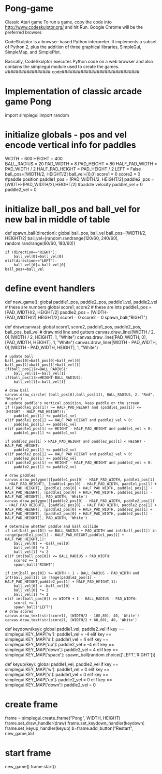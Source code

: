 # Pong-game
Classic Atari game
To run a game, copy the code into http://www.codeskulptor.org/ and hit Run. Google Chrome will be the preferred browser.

CodeSkulptor is a browser-based Python interpreter. It implements a subset of Python 2, plus the addition of three graphical libraries, SimpleGui, SimpleMap, and SimplePlot.

Basically, CodeSkulptor executes Python code on a web browser and also contains the simplegui module used to create the games.
################# code#############################
# Implementation of classic arcade game Pong

import simplegui
import random

# initialize globals - pos and vel encode vertical info for paddles
WIDTH = 600
HEIGHT = 400       
BALL_RADIUS = 20
PAD_WIDTH = 8
PAD_HEIGHT = 80
HALF_PAD_WIDTH = PAD_WIDTH / 2
HALF_PAD_HEIGHT = PAD_HEIGHT / 2
LEFT = False
ball_pos=[WIDTH/2, HEIGHT/2]
ball_vel=[0,0]
score1 = 0
score2 = 0
#paddle position
paddle1_pos = [PAD_WIDTH/2, HEIGHT/2] 
paddle2_pos = [WIDTH-(PAD_WIDTH/2),HEIGHT/2]
#paddle velocity
paddle1_vel = 0
paddle2_vel = 0


# initialize ball_pos and ball_vel for new bal in middle of table

def spawn_ball(direction):
    global ball_pos, ball_vel 
    ball_pos=[WIDTH/2, HEIGHT/2]
    ball_vel=[random.randrange(120/60, 240/60), random.randrange(60/60, 180/60)]

    if (direction=="RIGHT"):
        ball_vel[0]=ball_vel[0]
    elif(direction=="LEFT"):
        ball_vel[0]=-ball_vel[0]
    ball_pos+=ball_vel
    
# define event handlers
def new_game():
    global paddle1_pos, paddle2_pos, paddle1_vel, paddle2_vel  # these are numbers
    global score1, score2  # these are ints
    paddle1_pos = [PAD_WIDTH/2, HEIGHT/2] 
    paddle2_pos = [WIDTH-(PAD_WIDTH/2),HEIGHT/2]
    score1 = 0
    score2 = 0
    spawn_ball("RIGHT")
    
def draw(canvas):
    global score1, score2, paddle1_pos, paddle2_pos, ball_pos, ball_vel
    # draw mid line and gutters
    canvas.draw_line([WIDTH / 2, 0],[WIDTH / 2, HEIGHT], 1, "White")
    canvas.draw_line([PAD_WIDTH, 0],[PAD_WIDTH, HEIGHT], 1, "White")
    canvas.draw_line([WIDTH - PAD_WIDTH, 0],[WIDTH - PAD_WIDTH, HEIGHT], 1, "White")
        
    # update ball
    ball_pos[0]=ball_pos[0]+ball_vel[0]
    ball_pos[1]=ball_pos[1]+ball_vel[1]
    if(ball_pos[1]<=BALL_RADIUS):
        ball_vel[1]=-ball_vel[1]
    if(ball_pos[1]>=HEIGHT-BALL_RADIUS):
        ball_vel[1]=-ball_vel[1]
        
    # draw ball
    canvas.draw_circle( (ball_pos[0],ball_pos[1]), BALL_RADIUS, 2, "Red", "White")
    # update paddle's vertical position, keep paddle on the screen
    if ((paddle1_pos[1]) >= HALF_PAD_HEIGHT and (paddle1_pos[1]) <= (HEIGHT - HALF_PAD_HEIGHT)):
        paddle1_pos[1] += paddle1_vel
    elif paddle1_pos[1] == HALF_PAD_HEIGHT and paddle1_vel > 0:
        paddle1_pos[1] += paddle1_vel
    elif paddle1_pos[1] == HEIGHT - HALF_PAD_HEIGHT and paddle1_vel < 0:
        paddle1_pos[1] += paddle1_vel
    
    if paddle2_pos[1] > HALF_PAD_HEIGHT and paddle2_pos[1] < HEIGHT - HALF_PAD_HEIGHT:
        paddle2_pos[1] += paddle2_vel
    elif paddle2_pos[1] == HALF_PAD_HEIGHT and paddle2_vel > 0:
        paddle2_pos[1] += paddle2_vel
    elif paddle2_pos[1] == HEIGHT - HALF_PAD_HEIGHT and paddle2_vel < 0:
        paddle2_pos[1] += paddle2_vel

    # draw paddles
    canvas.draw_polygon([[paddle1_pos[0] - HALF_PAD_WIDTH, paddle1_pos[1] - HALF_PAD_HEIGHT], [paddle1_pos[0] - HALF_PAD_WIDTH, paddle1_pos[1] + HALF_PAD_HEIGHT], [paddle1_pos[0] + HALF_PAD_WIDTH, paddle1_pos[1] + HALF_PAD_HEIGHT], [paddle1_pos[0] + HALF_PAD_WIDTH, paddle1_pos[1] - HALF_PAD_HEIGHT]], PAD_WIDTH, 'White')
    canvas.draw_polygon([[paddle2_pos[0] - HALF_PAD_WIDTH, paddle2_pos[1] - HALF_PAD_HEIGHT], [paddle2_pos[0] - HALF_PAD_WIDTH, paddle2_pos[1] + HALF_PAD_HEIGHT], [paddle2_pos[0] + HALF_PAD_WIDTH, paddle2_pos[1] + HALF_PAD_HEIGHT], [paddle2_pos[0] + HALF_PAD_WIDTH, paddle2_pos[1] - HALF_PAD_HEIGHT]], PAD_WIDTH, 'White')

    # determine whether paddle and ball collide    
    if int(ball_pos[0]) <= BALL_RADIUS + PAD_WIDTH and int(ball_pos[1]) in range(paddle1_pos[1] - HALF_PAD_HEIGHT,paddle1_pos[1] + HALF_PAD_HEIGHT,1):
        ball_vel[0] = -ball_vel[0]
        ball_vel[0] *= 2
        ball_vel[1] *= 2
    elif int(ball_pos[0]) <= BALL_RADIUS + PAD_WIDTH:
        score2 += 1
        spawn_ball('RIGHT')
        
    if int(ball_pos[0]) >= WIDTH + 1 - BALL_RADIUS - PAD_WIDTH and int(ball_pos[1]) in range(paddle2_pos[1] - HALF_PAD_HEIGHT,paddle2_pos[1] + HALF_PAD_HEIGHT,1):
        ball_vel[0] = -ball_vel[0]
        ball_vel[0] *= 2
        ball_vel[1] *= 2
    elif int(ball_pos[0]) >= WIDTH + 1 - BALL_RADIUS - PAD_WIDTH:
        score1 += 1
        spawn_ball('LEFT')
    # draw scores
    canvas.draw_text(str(score1), (WIDTH/2 - 100,80), 40, 'White')
    canvas.draw_text(str(score2), (WIDTH/2 + 60,80), 40, 'White')

def keydown(key):
    global paddle1_vel, paddle2_vel
    if key == simplegui.KEY_MAP['w']:
        paddle1_vel = -4
    elif key == simplegui.KEY_MAP['s']:
        paddle1_vel = 4
    elif key == simplegui.KEY_MAP['up']:
        paddle2_vel = -4
    elif key == simplegui.KEY_MAP['down']:
        paddle2_vel = 4
    elif key == simplegui.KEY_MAP['space']:
        spawn_ball(random.choice(['LEFT','RIGHT']))
   
def keyup(key):
    global paddle1_vel, paddle2_vel
    if key == simplegui.KEY_MAP['w']:
        paddle1_vel = 0
    elif key == simplegui.KEY_MAP['s']:
        paddle1_vel = 0
    elif key == simplegui.KEY_MAP['up']:
        paddle2_vel = 0
    elif key == simplegui.KEY_MAP['down']:
        paddle2_vel = 0


# create frame
frame = simplegui.create_frame("Pong", WIDTH, HEIGHT)
frame.set_draw_handler(draw)
frame.set_keydown_handler(keydown)
frame.set_keyup_handler(keyup)
b=frame.add_button("Restart", new_game,55)

# start frame
new_game()
frame.start()
